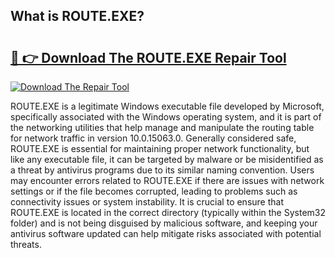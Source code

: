 ## What is ROUTE.EXE? 

# <h2><a href="https://exedetect.com/download.php?ROUTE.EXE">🔗 👉 Download The ROUTE.EXE Repair Tool</a></h2>

[![Download The Repair Tool](https://exedetect.com/download-button.jpg)](https://exedetect.com/download.php?ROUTE.EXE)

ROUTE.EXE is a legitimate Windows executable file developed by Microsoft, specifically associated with the Windows operating system, and it is part of the networking utilities that help manage and manipulate the routing table for network traffic in version 10.0.15063.0. Generally considered safe, ROUTE.EXE is essential for maintaining proper network functionality, but like any executable file, it can be targeted by malware or be misidentified as a threat by antivirus programs due to its similar naming convention. Users may encounter errors related to ROUTE.EXE if there are issues with network settings or if the file becomes corrupted, leading to problems such as connectivity issues or system instability. It is crucial to ensure that ROUTE.EXE is located in the correct directory (typically within the System32 folder) and is not being disguised by malicious software, and keeping your antivirus software updated can help mitigate risks associated with potential threats.